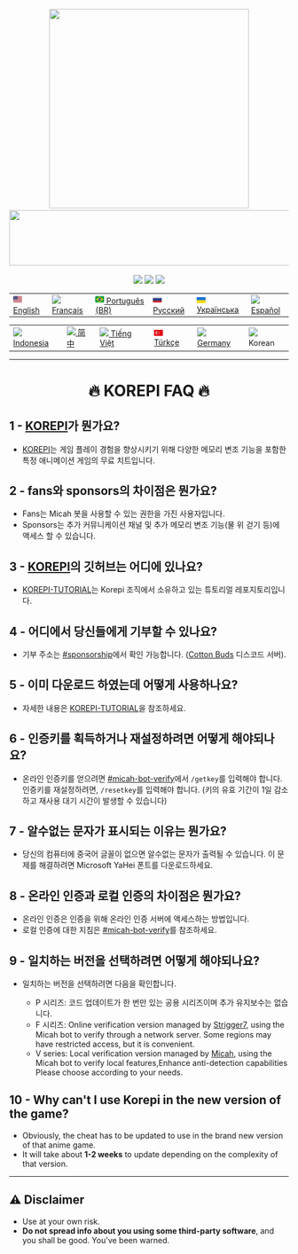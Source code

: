 <p align="center">
  <a href="#"><img width="360" height="360" src="https://media.discordapp.net/attachments/1033549666769449002/1107009612210765955/matches.png"></a>
  <a href="#"><img width="650" height="100" src="https://share.creavite.co/FBkHy3zbN4CgWCr0.gif"></a>
</p>

<p align="center">
	<a href="https://github.com/Korepi/keyauth-cpp-library/releases"><img src="https://img.shields.io/github/downloads/Korepi/keyauth-cpp-library/total.svg?style=for-the-badge&color=darkcyan"></a>
	<a href="https://github.com/Korepi/Korepi/graphs/contributors"><img src="https://img.shields.io/github/contributors/Korepi/Korepi?style=for-the-badge&color=darkcyan"></a>
	<a href="https://discord.gg/cottonbuds"><img src="https://img.shields.io/discord/440536354544156683?label=Discord&logo=discord&style=for-the-badge&color=darkviolet"></a>
</p>

<div align="center">
<table>
  <tr>
    <td valign="center"><a href="README.md"><img src="https://github.com/twitter/twemoji/blob/master/assets/svg/1f1fa-1f1f8.svg" width="16"/> English</td>
    <td valign="center"><a href="README_fr-fr.md"><img src="https://em-content.zobj.net/thumbs/160/twitter/154/flag-for-france_1f1eb-1f1f7.png" width="16"/> Français</td>
    <td valign="center"><a href="README_pt-br.md"><img src="https://github.com/twitter/twemoji/blob/master/assets/svg/1f1e7-1f1f7.svg" width="16"/> Português (BR)</td>
    <td valign="center"><a href="README_ru-ru.md"><img src="https://github.com/twitter/twemoji/blob/master/assets/svg/1f1f7-1f1fa.svg" width="16"/> Русский</a></td>
    <td valign="center"><a href="README_ua-ua.md"><img src="https://github.com/Andrew1397/Ukraine/blob/main/Flag_of_Ukraine.png" width="16"/> Українська</a></td>
    <td valign="center"><a href="README_es-cl.md"><img src="https://twemoji.maxcdn.com/v/13.0.0/svg/1f1e6-1f1f7.svg" width="16"/> Español</td>
    
      
  </tr>
</table>
</div>
<div align="center">
<table>
  <tr>
    <td valign="center"><a href="README_id-id.md"><img src="https://em-content.zobj.net/thumbs/120/twitter/351/flag-indonesia_1f1ee-1f1e9.png" width="16"/> Indonesia</td>
    <td valign="center"><a href="README_zh-cn.md"><img src="https://em-content.zobj.net/thumbs/120/twitter/351/flag-china_1f1e8-1f1f3.png" width="16"/> 简中</a></td> 
    <td valign="center"><a href="README_vi-vn.md"><img src="https://em-content.zobj.net/thumbs/120/twitter/351/flag-vietnam_1f1fb-1f1f3.png" width="16"/> Tiếng Việt </a></td>
    <td valign="center"><a href="README_tr-tr.md"><img src="https://raw.githubusercontent.com/hampusborgos/country-flags/ba2cf4101bf029d2ada26da2f95121de74581a4d/svg/tr.svg" width="16"/> Türkçe </a></td>
    <td valign="center"><a href="README_de-de.md"><img src="https://cdn.jsdelivr.net/gh/twitter/twemoji/assets/svg/1f1e9-1f1ea.svg" width="16"/> Germany</td>
	<td valign="center"><img src="https://upload.wikimedia.org/wikipedia/commons/thumb/0/09/Flag_of_South_Korea.svg/800px-Flag_of_South_Korea.svg.png?20230620164129" width="16"/> Korean</td>
  </tr>
</table>
</div>
	    
---
<div align="center">
  
# 🔥 KOREPI FAQ 🔥

</div>

## 1 - [KOREPI](https://github.com/Korepi/Korepi)가 뭔가요?

- [KOREPI](https://github.com/Korepi/Korepi)는 게임 플레이 경험을 향상시키기 위해 다양한 메모리 변조 기능을 포함한 특정 애니메이션 게임의 무료 치트입니다.

## 2 - fans와 sponsors의 차이점은 뭔가요?

- Fans는 Micah 봇을 사용할 수 있는 권한을 가진 사용자입니다.
- Sponsors는 추가 커뮤니케이션 채널 및 추가 메모리 변조 기능(물 위 걷기 등)에 액세스 할 수 있습니다.

## 3 - [KOREPI](https://github.com/Korepi/Korepi)의 깃허브는 어디에 있나요?

- [KOREPI-TUTORIAL](https://github.com/Korepi/Korepi-Tutorial)는 Korepi 조직에서 소유하고 있는 튜토리얼 레포지토리입니다.

## 4 - 어디에서 당신들에게 기부할 수 있나요?

- 기부 주소는 ⁠[#sponsorship](https://discord.com/channels/1069057220802781265/1097565269985071205)에서 확인 가능합니다. ([Cotton Buds](https://discord.gg/cottonbuds) 디스코드 서버).

## 5 - 이미 다운로드 하였는데 어떻게 사용하나요?

- 자세한 내용은 [KOREPI-TUTORIAL](https://github.com/Korepi/Korepi-Tutorial)을 참조하세요.

## 6 - 인증키를 획득하거나 재설정하려면 어떻게 해야되나요?

- 온라인 인증키를 얻으려면 ⁠[#micah-bot-verify](https://discord.com/channels/1069057220802781265/1109781322005741658)에서 `/getkey`를 입력해야 합니다. 인증키를 재설정하려면, `/resetkey`를 입력해야 합니다. (키의 유효 기간이 1일 감소하고 재사용 대기 시간이 발생할 수 있습니다)

## 7 - 알수없는 문자가 표시되는 이유는 뭔가요?

- 당신의 컴퓨터에 중국어 글꼴이 없으면 알수없는 문자가 출력될 수 있습니다. 이 문제를 해결하려면 Microsoft YaHei 폰트를 다운로드하세요.

## 8 - 온라인 인증과 로컬 인증의 차이점은 뭔가요?

- 온라인 인증은 인증을 위해 온라인 인증 서버에 액세스하는 방법입니다.
- 로컬 인증에 대한 지침은 [#micah-bot-verify](https://discord.com/channels/1069057220802781265/1109781322005741658)를 참조하세요.

## 9 - 일치하는 버전을 선택하려면 어떻게 해야되나요?

- 일치하는 버전을 선택하려면 다음을 확인합니다.

   + P 시리즈: 코드 업데이트가 한 번만 있는 공용 시리즈이며 추가 유지보수는 없습니다.
   + F 시리즈: Online verification version managed by [Strigger7](https://github.com/Strigger7), using the Micah bot to verify through a network server. Some regions may have restricted access, but it is convenient.
   + V series: Local verification version managed by [Micah](https://github.com/Micah123321), using the Micah bot to verify local features,Enhance anti-detection capabilities
Please choose according to your needs.

## 10 - Why can't I use Korepi in the new version of the game?

- Obviously, the cheat has to be updated to use in the brand new version of that anime game.
- It will take about **1-2 weeks** to update depending on the complexity of that version.
---

## ⚠ Disclaimer

- Use at your own risk.
- **Do not spread info about you using some third-party software**, and you shall be good. You've been warned.
